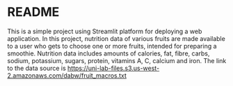 # README
This is a simple project using Streamlit platform for deploying a web application.
In this project, nutrition data of various fruits are made available to a user who gets to choose one or more fruits, intended for preparing a smoothie.
Nutrition data includes amounts of calories, fat, fibre, carbs, sodium, potassium, sugars, protein, vitamins A, C, calcium and iron.
The link to the data source is https://uni-lab-files.s3.us-west-2.amazonaws.com/dabw/fruit_macros.txt
